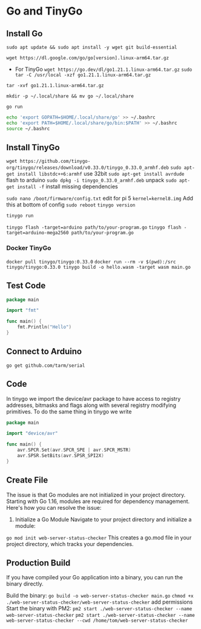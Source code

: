 # Go and TinyGo

## Install Go

`sudo apt update && sudo apt install -y wget git build-essential`

`wget https://dl.google.com/go/go[version].linux-arm64.tar.gz`

- For TinyGo
  `wget https://go.dev/dl/go1.21.1.linux-arm64.tar.gz`
  `sudo tar -C /usr/local -xzf go1.21.1.linux-arm64.tar.gz`

`tar -xvf go1.21.1.linux-arm64.tar.gz`

`mkdir -p ~/.local/share && mv go ~/.local/share`

`go run`

```sh
echo 'export GOPATH=$HOME/.local/share/go' >> ~/.bashrc
echo 'export PATH=$HOME/.local/share/go/bin:$PATH' >> ~/.bashrc
source ~/.bashrc
```

## Install TinyGo

`wget https://github.com/tinygo-org/tinygo/releases/download/v0.33.0/tinygo_0.33.0_armhf.deb`
`sudo apt-get install libstdc++6:armhf` use 32bit
`sudo apt-get install avrdude` flash to arduino
`sudo dpkg -i tinygo_0.33.0_armhf.deb` unpack
`sudo apt-get install -f` install missing dependencies

`sudo nano /boot/firmware/config.txt` edit for pi 5
`kernel=kernel8.img` Add this at bottom of config
`sudo reboot`
`tinygo version`

`tinygo run`

`tinygo flash -target=arduino path/to/your-program.go`
`tinygo flash -target=arduino-mega2560 path/to/your-program.go`

### Docker TinyGo

`docker pull tinygo/tinygo:0.33.0`
`docker run --rm -v $(pwd):/src tinygo/tinygo:0.33.0 tinygo build -o hello.wasm -target wasm main.go`

## Test Code

```go
package main

import "fmt"

func main() {
    fmt.Println("Hello")
}
```

## Connect to Arduino

`go get github.com/tarm/serial`

## Code

In tinygo we import the device/avr package to have access to registry addresses, bitmasks and flags along with several registry modifying primitives. To do the same thing in tinygo we write

```go
package main

import "device/avr"

func main() {
    avr.SPCR.Set(avr.SPCR_SPE | avr.SPCR_MSTR)
    avr.SPSR.SetBits(avr.SPSR_SPI2X)
}
```

## Create File


The issue is that Go modules are not initialized in your project directory. Starting with Go 1.16, modules are required for dependency management. Here's how you can resolve the issue:

1. Initialize a Go Module
Navigate to your project directory and initialize a module:


`go mod init web-server-status-checker`
This creates a go.mod file in your project directory, which tracks your dependencies.

## Production Build

If you have compiled your Go application into a binary, you can run the binary directly.

Build the binary:
`go build -o web-server-status-checker main.go`
`chmod +x ./web-server-status-checker/web-server-status-checker` add permissions
Start the binary with PM2:
`pm2 start ./web-server-status-checker --name web-server-status-checker`
`pm2 start ./web-server-status-checker --name web-server-status-checker --cwd /home/tom/web-server-status-checker`

